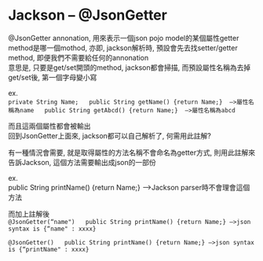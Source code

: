 # Jackson – @JsonGetter

@JsonGetter annonation, 用來表示一個json pojo model的某個屬性getter method是哪一個mothod, 亦即, jackson解析時, 預設會先去找setter/getter method, 即便我們不需要給任何的annonation  
意思是, 只要是get/set開頭的method, jackson都會掃描, 而預設屬性名稱為去掉get/set後, 第一個字母變小寫

ex.  
`private String Name;  
public String getName() {return Name;}  –>屬性名稱為name  
public String getAbcd() {return Name;}  –>屬性名稱為abcd`

而且這兩個屬性都會被輸出  
回到JsonGetter上面來, jackson都可以自己解析了, 何需用此註解?

有一種情況會需要, 就是取得屬性的方法名稱不會命名為getter方式, 則用此註解來告訴Jackson, 這個方法需要輸出成json的一部份

ex.  
public String printName\(\) {return Name;} –&gt;Jackson parser時不會理會這個方法

而加上註解後  
`@JsonGetter(“name")  
public String printName() {return Name;} –>json syntax is {“name" : xxxx}`  
  
`@JsonGetter()  
public String printName() {return Name;} –>json syntax is {“printName" : xxxx}`

